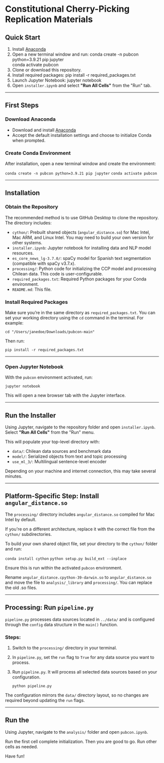 # Constitutional Cherry-Picking Replication Materials

## Quick Start

1. Install [Anaconda](https://www.anaconda.com/download)
2. Open a new terminal window and run:
   conda create -n pubcon python=3.9.21 pip jupyter  
   conda activate pubcon
3. Clone or download this repository.
4. Install required packages:
   pip install -r required_packages.txt
5. Launch Jupyter Notebook:
   jupyter notebook
6. Open `installer.ipynb` and select **"Run All Cells"** from the "Run" tab.

---

## First Steps

### Download Anaconda

- Download and install [Anaconda](https://www.anaconda.com/download)
- Accept the default installation settings and choose to initialize Conda when prompted.

### Create Conda Environment

After installation, open a new terminal window and create the environment:

   `conda create -n pubcon python=3.9.21 pip jupyter` 
   `conda activate pubcon`

---

## Installation

### Obtain the Repository

The recommended method is to use GitHub Desktop to clone the repository. The directory includes:

- `cython/`: Prebuilt shared objects (`angular_distance.so`) for Mac Intel, Mac ARM, and Linux Intel. You may need to build your own version for other systems.
- `installer.ipynb`: Jupyter notebook for installing data and NLP model resources.
- `es_core_news_lg-3.7.0/`: spaCy model for Spanish text segmentation (compatible with spaCy v3.7.x).
- `processing/`: Python code for initializing the CCP model and processing Chilean data. This code is user-configurable.
- `required_packages.txt`: Required Python packages for your Conda environment.
- `README.md`: This file.

### Install Required Packages

Make sure you’re in the same directory as `required_packages.txt`. You can set your working directory using the `cd` command in the terminal. For example:

   `cd "/Users/janedoe/Downloads/pubcon-main"`
   
Then run:

   `pip install -r required_packages.txt`

---

### Open Jupyter Notebook

With the `pubcon` environment activated, run:

   `jupyter notebook`

This will open a new browser tab with the Jupyter interface.

---

## Run the Installer

Using Jupyter, navigate to the repository folder and open `installer.ipynb`. Select **"Run All Cells"** from the "Run" menu.

This will populate your top-level directory with:

- `data/`: Chilean data sources and benchmark data
- `model/`: Serialized objects from text and topic processing
- `use_ml_3/`: Multilingual sentence-level encoder

Depending on your machine and internet connection, this may take several minutes.

---

## Platform-Specific Step: Install `angular_distance.so`

The `processing/` directory includes `angular_distance.so` compiled for Mac Intel by default.

If you're on a different architecture, replace it with the correct file from the `cython/` subdirectories.

To build your own shared object file, set your directory to the `cython/` folder and run:

   `conda install cython`
   `python setup.py build_ext --inplace`

Ensure this is run within the activated `pubcon` environment.

Rename `angular_distance.cpython-39-darwin.so` to `angular_distance.so` and move the file to `analysis/_library` and `processing/`. You can replace the old .so files.

---

## Processing: Run `pipeline.py`

`pipeline.py` processes data sources located in `../data/` and is configured through the `config` data structure in the `main()` function.

### Steps:

1. Switch to the `processing/` directory in your terminal.
2. In `pipeline.py`, set the `run` flag to `True` for any data source you want to process.
3. Run `pipeline.py`. It will process all selected data sources based on your configuration.

   `python pipeline.py`

The configuration mirrors the `data/` directory layout, so no changes are required beyond updating the `run` flags.

---

## Run the 

Using Jupyter, navigate to the `analysis/` folder and open `pubcon.ipynb`. 

Run the first cell complete initialization. Then you are good to go. Run other cells as needed.

Have fun!

